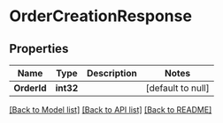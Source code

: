# OrderCreationResponse

## Properties
Name | Type | Description | Notes
------------ | ------------- | ------------- | -------------
**OrderId** | **int32** |  | [default to null]

[[Back to Model list]](../README.md#documentation-for-models) [[Back to API list]](../README.md#documentation-for-api-endpoints) [[Back to README]](../README.md)


